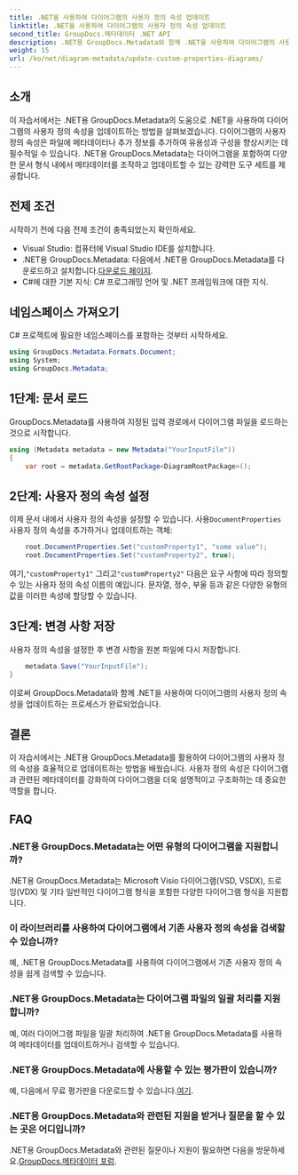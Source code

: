 ```yaml
---
title: .NET을 사용하여 다이어그램의 사용자 정의 속성 업데이트
linktitle: .NET을 사용하여 다이어그램의 사용자 정의 속성 업데이트
second_title: GroupDocs.메타데이터 .NET API
description: .NET용 GroupDocs.Metadata와 함께 .NET을 사용하여 다이어그램의 사용자 정의 속성을 업데이트하는 방법을 알아보세요. 메타데이터를 쉽게 향상하세요.
weight: 15
url: /ko/net/diagram-metadata/update-custom-properties-diagrams/
---
```

## 소개
이 자습서에서는 .NET용 GroupDocs.Metadata의 도움으로 .NET을 사용하여 다이어그램의 사용자 정의 속성을 업데이트하는 방법을 살펴보겠습니다. 다이어그램의 사용자 정의 속성은 파일에 메타데이터나 추가 정보를 추가하여 유용성과 구성을 향상시키는 데 필수적일 수 있습니다. .NET용 GroupDocs.Metadata는 다이어그램을 포함하여 다양한 문서 형식 내에서 메타데이터를 조작하고 업데이트할 수 있는 강력한 도구 세트를 제공합니다.
## 전제 조건
시작하기 전에 다음 전제 조건이 충족되었는지 확인하세요.
- Visual Studio: 컴퓨터에 Visual Studio IDE를 설치합니다.
-  .NET용 GroupDocs.Metadata: 다음에서 .NET용 GroupDocs.Metadata를 다운로드하고 설치합니다.[다운로드 페이지](https://releases.groupdocs.com/metadata/net/).
- C#에 대한 기본 지식: C# 프로그래밍 언어 및 .NET 프레임워크에 대한 지식.

## 네임스페이스 가져오기
C# 프로젝트에 필요한 네임스페이스를 포함하는 것부터 시작하세요.
```csharp
using GroupDocs.Metadata.Formats.Document;
using System;
using GroupDocs.Metadata;
```
## 1단계: 문서 로드
GroupDocs.Metadata를 사용하여 지정된 입력 경로에서 다이어그램 파일을 로드하는 것으로 시작합니다.
```csharp
using (Metadata metadata = new Metadata("YourInputFile"))
{
    var root = metadata.GetRootPackage<DiagramRootPackage>();
```
## 2단계: 사용자 정의 속성 설정
 이제 문서 내에서 사용자 정의 속성을 설정할 수 있습니다. 사용`DocumentProperties` 사용자 정의 속성을 추가하거나 업데이트하는 객체:
```csharp
    root.DocumentProperties.Set("customProperty1", "some value");
    root.DocumentProperties.Set("customProperty2", true);
```
 여기,`"customProperty1"` 그리고`"customProperty2"` 다음은 요구 사항에 따라 정의할 수 있는 사용자 정의 속성 이름의 예입니다. 문자열, 정수, 부울 등과 같은 다양한 유형의 값을 이러한 속성에 할당할 수 있습니다.
## 3단계: 변경 사항 저장
사용자 정의 속성을 설정한 후 변경 사항을 원본 파일에 다시 저장합니다.
```csharp
    metadata.Save("YourInputFile");
}
```
이로써 GroupDocs.Metadata와 함께 .NET을 사용하여 다이어그램의 사용자 정의 속성을 업데이트하는 프로세스가 완료되었습니다.

## 결론
이 자습서에서는 .NET용 GroupDocs.Metadata를 활용하여 다이어그램의 사용자 정의 속성을 효율적으로 업데이트하는 방법을 배웠습니다. 사용자 정의 속성은 다이어그램과 관련된 메타데이터를 강화하여 다이어그램을 더욱 설명적이고 구조화하는 데 중요한 역할을 합니다.

## FAQ
### .NET용 GroupDocs.Metadata는 어떤 유형의 다이어그램을 지원합니까?
.NET용 GroupDocs.Metadata는 Microsoft Visio 다이어그램(VSD, VSDX), 드로잉(VDX) 및 기타 일반적인 다이어그램 형식을 포함한 다양한 다이어그램 형식을 지원합니다.
### 이 라이브러리를 사용하여 다이어그램에서 기존 사용자 정의 속성을 검색할 수 있습니까?
예, .NET용 GroupDocs.Metadata를 사용하여 다이어그램에서 기존 사용자 정의 속성을 쉽게 검색할 수 있습니다.
### .NET용 GroupDocs.Metadata는 다이어그램 파일의 일괄 처리를 지원합니까?
예, 여러 다이어그램 파일을 일괄 처리하여 .NET용 GroupDocs.Metadata를 사용하여 메타데이터를 업데이트하거나 검색할 수 있습니다.
### .NET용 GroupDocs.Metadata에 사용할 수 있는 평가판이 있습니까?
 예, 다음에서 무료 평가판을 다운로드할 수 있습니다.[여기](https://releases.groupdocs.com/).
### .NET용 GroupDocs.Metadata와 관련된 지원을 받거나 질문을 할 수 있는 곳은 어디입니까?
 .NET용 GroupDocs.Metadata와 관련된 질문이나 지원이 필요하면 다음을 방문하세요.[GroupDocs.메타데이터 포럼](https://forum.groupdocs.com/c/metadata/14).